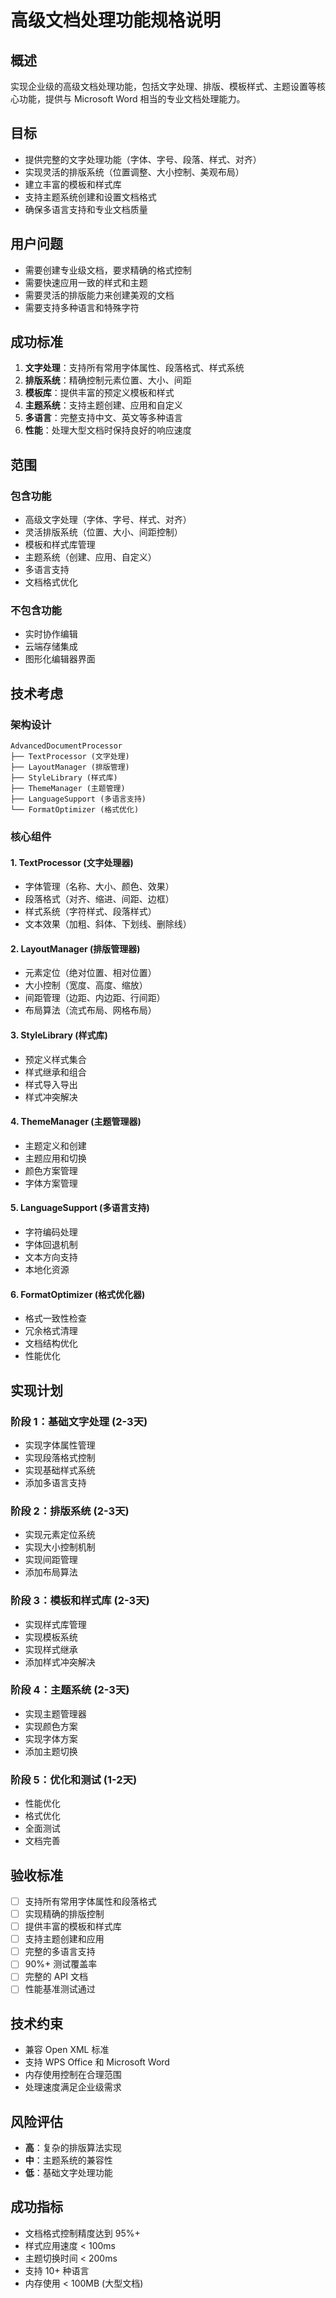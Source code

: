 # 高级文档处理功能规格说明

## 概述
实现企业级的高级文档处理功能，包括文字处理、排版、模板样式、主题设置等核心功能，提供与 Microsoft Word 相当的专业文档处理能力。

## 目标
- 提供完整的文字处理功能（字体、字号、段落、样式、对齐）
- 实现灵活的排版系统（位置调整、大小控制、美观布局）
- 建立丰富的模板和样式库
- 支持主题系统创建和设置文档格式
- 确保多语言支持和专业文档质量

## 用户问题
- 需要创建专业级文档，要求精确的格式控制
- 需要快速应用一致的样式和主题
- 需要灵活的排版能力来创建美观的文档
- 需要支持多种语言和特殊字符

## 成功标准
1. **文字处理**：支持所有常用字体属性、段落格式、样式系统
2. **排版系统**：精确控制元素位置、大小、间距
3. **模板库**：提供丰富的预定义模板和样式
4. **主题系统**：支持主题创建、应用和自定义
5. **多语言**：完整支持中文、英文等多种语言
6. **性能**：处理大型文档时保持良好的响应速度

## 范围

### 包含功能
- 高级文字处理（字体、字号、样式、对齐）
- 灵活排版系统（位置、大小、间距控制）
- 模板和样式库管理
- 主题系统（创建、应用、自定义）
- 多语言支持
- 文档格式优化

### 不包含功能
- 实时协作编辑
- 云端存储集成
- 图形化编辑器界面

## 技术考虑

### 架构设计
```
AdvancedDocumentProcessor
├── TextProcessor (文字处理)
├── LayoutManager (排版管理)
├── StyleLibrary (样式库)
├── ThemeManager (主题管理)
├── LanguageSupport (多语言支持)
└── FormatOptimizer (格式优化)
```

### 核心组件

#### 1. TextProcessor (文字处理器)
- 字体管理（名称、大小、颜色、效果）
- 段落格式（对齐、缩进、间距、边框）
- 样式系统（字符样式、段落样式）
- 文本效果（加粗、斜体、下划线、删除线）

#### 2. LayoutManager (排版管理器)
- 元素定位（绝对位置、相对位置）
- 大小控制（宽度、高度、缩放）
- 间距管理（边距、内边距、行间距）
- 布局算法（流式布局、网格布局）

#### 3. StyleLibrary (样式库)
- 预定义样式集合
- 样式继承和组合
- 样式导入导出
- 样式冲突解决

#### 4. ThemeManager (主题管理器)
- 主题定义和创建
- 主题应用和切换
- 颜色方案管理
- 字体方案管理

#### 5. LanguageSupport (多语言支持)
- 字符编码处理
- 字体回退机制
- 文本方向支持
- 本地化资源

#### 6. FormatOptimizer (格式优化器)
- 格式一致性检查
- 冗余格式清理
- 文档结构优化
- 性能优化

## 实现计划

### 阶段 1：基础文字处理 (2-3天)
- 实现字体属性管理
- 实现段落格式控制
- 实现基础样式系统
- 添加多语言支持

### 阶段 2：排版系统 (2-3天)
- 实现元素定位系统
- 实现大小控制机制
- 实现间距管理
- 添加布局算法

### 阶段 3：模板和样式库 (2-3天)
- 实现样式库管理
- 实现模板系统
- 实现样式继承
- 添加样式冲突解决

### 阶段 4：主题系统 (2-3天)
- 实现主题管理器
- 实现颜色方案
- 实现字体方案
- 添加主题切换

### 阶段 5：优化和测试 (1-2天)
- 性能优化
- 格式优化
- 全面测试
- 文档完善

## 验收标准
- [ ] 支持所有常用字体属性和段落格式
- [ ] 实现精确的排版控制
- [ ] 提供丰富的模板和样式库
- [ ] 支持主题创建和应用
- [ ] 完整的多语言支持
- [ ] 90%+ 测试覆盖率
- [ ] 完整的 API 文档
- [ ] 性能基准测试通过

## 技术约束
- 兼容 Open XML 标准
- 支持 WPS Office 和 Microsoft Word
- 内存使用控制在合理范围
- 处理速度满足企业级需求

## 风险评估
- **高**：复杂的排版算法实现
- **中**：主题系统的兼容性
- **低**：基础文字处理功能

## 成功指标
- 文档格式控制精度达到 95%+
- 样式应用速度 < 100ms
- 主题切换时间 < 200ms
- 支持 10+ 种语言
- 内存使用 < 100MB (大型文档)
